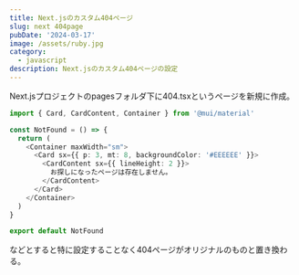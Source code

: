 ```yaml
---
title: Next.jsのカスタム404ページ
slug: next 404page
pubDate: '2024-03-17'
image: /assets/ruby.jpg
category:
  - javascript
description: Next.jsのカスタム404ページの設定
---
```


Next.jsプロジェクトのpagesフォルダ下に404.tsxというページを新規に作成｡

```ts
import { Card, CardContent, Container } from '@mui/material'

const NotFound = () => {
  return (
    <Container maxWidth="sm">
      <Card sx={{ p: 3, mt: 8, backgroundColor: '#EEEEEE' }}>
        <CardContent sx={{ lineHeight: 2 }}>
          お探しになったページは存在しません｡
        </CardContent>
      </Card>
    </Container>
  )
}

export default NotFound
```

などとすると特に設定することなく404ページがオリジナルのものと置き換わる｡